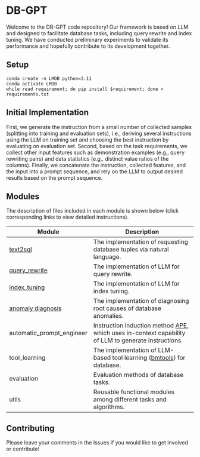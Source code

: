 # DB-GPT
Welcome to the DB-GPT code repository! Our framework is based on LLM and designed to facilitate database tasks, including query rewrite and index tuning. We have conducted preliminary experiments to validate its performance and hopefully contribute to its development together.

## Setup

```shell
conda create -n LMDB python=3.11	 	
conda activate LMDB
while read requirement; do pip install $requirement; done < requirements.txt
```

## Initial Implementation
First, we generate the instruction from a small number of collected samples (splitting into training and evaluation sets), i.e., deriving several instructions using the LLM on training set and choosing the best instruction by evaluating on evaluation set. Second, based on the task requirements, we collect other input features such as demonstration examples (e.g., query rewriting pairs) and data statistics (e.g., distinct value ratios of the columns). Finally, we concatenate the instruction, collected features, and the input into a prompt sequence, and rely on the LLM to output desired results based on the prompt sequence.

## Modules

The description of files included in each module is shown below (click corresponding links to view detailed instructions).


| Module              | Description                                                  |
| ------------------- | ------------------------------------------------------------ |
| [text2sql](https://github.com/OpenBMB/BMTools/tree/main/bmtools/tools/database) | The implementation of requesting database tuples via natural language.        |
| [query_rewrite](./query_rewrite) | The implementation of LLM for query rewrite.        |
| [index_tuning](./index_tuning) | The implementation of LLM for index tuning.        |
| [anomaly diagnosis](https://github.com/OpenBMB/BMTools/tree/main/bmtools/tools/db_diag) | The implementation of diagnosing root causes of database anomalies.        |
| automatic_prompt_engineer | Instruction induction method [APE](https://github.com/keirp/automatic_prompt_engineer), which uses in-context capability of LLM to generate instructions. |
| tool_learning | The implementation of LLM-based tool learning ([bmtools](https://github.com/OpenBMB/BMTools)) for database.        |
| evaluation | Evaluation methods of database tasks. |
| utils | Reusable functional modules among different tasks and algorithms. |

## Contributing
Please leave your comments in the Issues if you would like to get involved or contribute!
